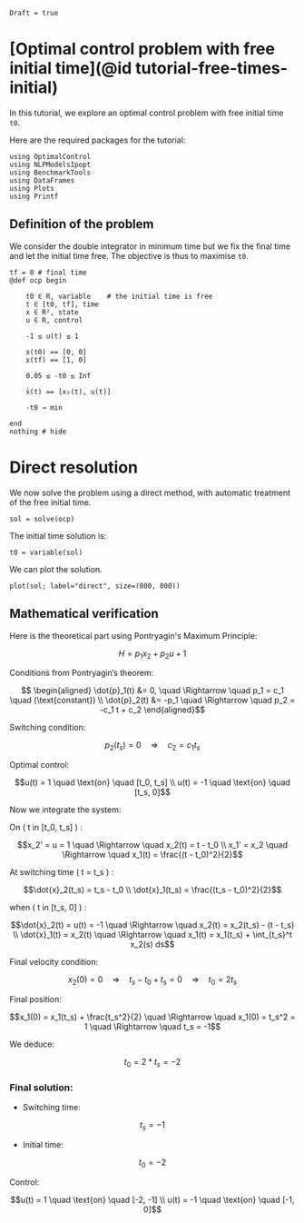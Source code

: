 ```@meta
Draft = true
```

# [Optimal control problem with free initial time](@id tutorial-free-times-initial)

In this tutorial, we explore an optimal control problem with free initial time `t0`.

Here are the required packages for the tutorial:

```@example initial_time
using OptimalControl
using NLPModelsIpopt
using BenchmarkTools
using DataFrames
using Plots
using Printf
```

## Definition of the problem

We consider the double integrator in minimum time but we fix the final time and let the initial time free. The objective is thus to maximise `t0`.

```@example initial_time
tf = 0 # final time
@def ocp begin

    t0 ∈ R, variable    # the initial time is free
    t ∈ [t0, tf], time
    x ∈ R², state
    u ∈ R, control

    -1 ≤ u(t) ≤ 1

    x(t0) == [0, 0]
    x(tf) == [1, 0]

    0.05 ≤ -t0 ≤ Inf

    ẋ(t) == [x₂(t), u(t)]

    -t0 → min

end
nothing # hide
```

#  Direct resolution

We now solve the problem using a direct method, with automatic treatment of the free initial time.

```@example initial_time
sol = solve(ocp)
```

The initial time solution is:

```@example initial_time
t0 = variable(sol)
```

We can plot the solution.

```@example initial_time
plot(sol; label="direct", size=(800, 800))
```

## Mathematical verification

Here is the theoretical part using Pontryagin's Maximum Principle:
```math
H = p_1 x_2 + p_2 u + 1
```

Conditions from Pontryagin’s theorem:
```math
    \begin{aligned}

        \dot{p}_1(t) &= 0,  \quad \Rightarrow \quad p_1 = c_1 \quad (\text{constant}) \\

        \dot{p}_2(t) &= -p_1 \quad \Rightarrow \quad p_2 = -c_1 t + c_2
    \end{aligned}
```

Switching condition:
```math
p_2(t_s) = 0 \quad \Rightarrow \quad c_2 = c_1 t_s
```

Optimal control:
```math
u(t) = 1 \quad \text{on} \quad [t_0, t_s] \\
u(t) = -1 \quad \text{on} \quad [t_s, 0]
```

Now we integrate the system:

On ( t in [t_0, t_s] ) :
```math
x_2' = u = 1 \quad \Rightarrow \quad x_2(t) = t - t_0 \\
x_1' = x_2 \quad \Rightarrow \quad x_1(t) = \frac{(t - t_0)^2}{2}
```

At switching time ( t = t_s ) :
```math
\dot{x}_2(t_s) = t_s - t_0 \\
\dot{x}_1(t_s) = \frac{(t_s - t_0)^2}{2}
```

when ( t in [t_s, 0] ) :
```math
\dot{x}_2(t) = u(t) = -1 \quad \Rightarrow \quad x_2(t) = x_2(t_s) - (t - t_s) \\
\dot{x}_1(t) = x_2(t) \quad \Rightarrow \quad x_1(t) = x_1(t_s) + \int_{t_s}^t x_2(s) ds
```

Final velocity condition:
```math
x_2(0) = 0 \quad \Rightarrow \quad t_s - t_0 + t_s = 0 \quad \Rightarrow \quad t_0 = 2 t_s
```

Final position:
```math
x_1(0) = x_1(t_s) + \frac{t_s^2}{2} \quad \Rightarrow \quad x_1(0) = t_s^2 = 1 \quad \Rightarrow \quad t_s = -1
```

We deduce:
```math
t_0 = 2 * t_s = -2
```

### Final solution:
- Switching time:
```math
t_s = -1 
```
- Initial time:
```math
t_0 = -2 
```

Control:
```math
u(t) = 1 \quad \text{on} \quad [-2, -1] \\
u(t) = -1 \quad \text{on} \quad [-1, 0]
```
